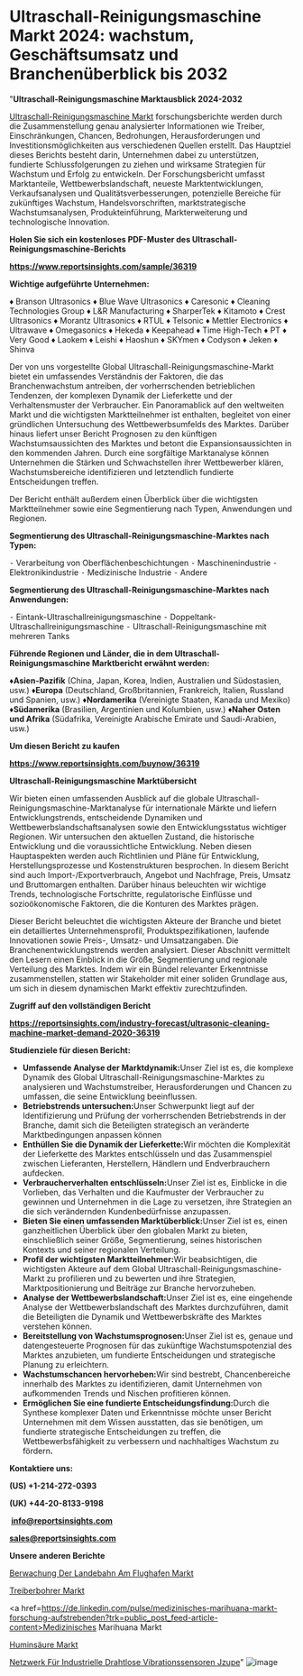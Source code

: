 # Ultraschall-Reinigungsmaschine Markt 2024: wachstum, Geschäftsumsatz und Branchenüberblick bis 2032

"<strong><b>Ultraschall-Reinigungsmaschine Marktausblick 2024-2032</b></strong>

<a href=https://www.reportsinsights.com/sample/36319>Ultraschall-Reinigungsmaschine Markt</a> forschungsberichte werden durch die Zusammenstellung genau analysierter Informationen wie Treiber, Einschränkungen, Chancen, Bedrohungen, Herausforderungen und Investitionsmöglichkeiten aus verschiedenen Quellen erstellt. Das Hauptziel dieses Berichts besteht darin, Unternehmen dabei zu unterstützen, fundierte Schlussfolgerungen zu ziehen und wirksame Strategien für Wachstum und Erfolg zu entwickeln. Der Forschungsbericht umfasst Marktanteile, Wettbewerbslandschaft, neueste Marktentwicklungen, Verkaufsanalysen und Qualitätsverbesserungen, potenzielle Bereiche für zukünftiges Wachstum, Handelsvorschriften, marktstrategische Wachstumsanalysen, Produkteinführung, Markterweiterung und technologische Innovation.

<strong><b>Holen Sie sich ein kostenloses PDF-Muster des Ultraschall-Reinigungsmaschine-Berichts</b></strong>

<a href=https://www.reportsinsights.com/sample/36319><strong><u>https://www.reportsinsights.com/sample/36319</u></strong></a>

<strong>Wichtige aufgeführte Unternehmen:</strong>

♦ Branson Ultrasonics
♦ Blue Wave Ultrasonics
♦ Caresonic
♦ Cleaning Technologies Group
♦ L&R Manufacturing
♦ SharperTek
♦ Kitamoto
♦ Crest Ultrasonics
♦ Morantz Ultrasonics
♦ RTUL
♦ Telsonic
♦ Mettler Electronics
♦ Ultrawave
♦ Omegasonics
♦ Hekeda
♦ Keepahead
♦ Time High-Tech
♦ PT
♦ Very Good
♦ Laokem
♦ Leishi
♦ Haoshun
♦ SKYmen
♦ Codyson
♦ Jeken
♦ Shinva

Der von uns vorgestellte Global Ultraschall-Reinigungsmaschine-Markt bietet ein umfassendes Verständnis der Faktoren, die das Branchenwachstum antreiben, der vorherrschenden betrieblichen Tendenzen, der komplexen Dynamik der Lieferkette und der Verhaltensmuster der Verbraucher. Ein Panoramablick auf den weltweiten Markt und die wichtigsten Marktteilnehmer ist enthalten, begleitet von einer gründlichen Untersuchung des Wettbewerbsumfelds des Marktes. Darüber hinaus liefert unser Bericht Prognosen zu den künftigen Wachstumsaussichten des Marktes und betont die Expansionsaussichten in den kommenden Jahren. Durch eine sorgfältige Marktanalyse können Unternehmen die Stärken und Schwachstellen ihrer Wettbewerber klären, Wachstumsbereiche identifizieren und letztendlich fundierte Entscheidungen treffen.

Der Bericht enthält außerdem einen Überblick über die wichtigsten Marktteilnehmer sowie eine Segmentierung nach Typen, Anwendungen und Regionen.

<strong>Segmentierung des Ultraschall-Reinigungsmaschine-Marktes nach Typen:</strong>

⁃ Verarbeitung von Oberflächenbeschichtungen
⁃ Maschinenindustrie
⁃ Elektronikindustrie
⁃ Medizinische Industrie
⁃ Andere

<strong>Segmentierung des Ultraschall-Reinigungsmaschine-Marktes nach Anwendungen:</strong>

⁃ Eintank-Ultraschallreinigungsmaschine
⁃ Doppeltank-Ultraschallreinigungsmaschine
⁃ Ultraschall-Reinigungsmaschine mit mehreren Tanks

<strong><b>Führende Regionen und Länder, die in dem Ultraschall-Reinigungsmaschine Marktbericht erwähnt werden:</b></strong>

<strong><b>♦Asien-Pazifik</b></strong> (China, Japan, Korea, Indien, Australien und Südostasien, usw.)
<strong><b>♦Europa</b></strong> (Deutschland, Großbritannien, Frankreich, Italien, Russland und Spanien, usw.)
♦<strong><b>Nordamerika</b></strong> (Vereinigte Staaten, Kanada und Mexiko)
<strong><b>♦Südamerika</b></strong> (Brasilien, Argentinien und Kolumbien, usw.)
<strong><b>♦Naher Osten und Afrika</b></strong> (Südafrika, Vereinigte Arabische Emirate und Saudi-Arabien, usw.)

<strong>Um diesen Bericht zu kaufen</strong>

<a href=https://www.reportsinsights.com/buynow/36319><strong><u>https://www.reportsinsights.com/buynow/36319</u></strong></a>

<strong>Ultraschall-Reinigungsmaschine Marktübersicht</strong>

Wir bieten einen umfassenden Ausblick auf die globale Ultraschall-Reinigungsmaschine-Marktanalyse für internationale Märkte und liefern Entwicklungstrends, entscheidende Dynamiken und Wettbewerbslandschaftsanalysen sowie den Entwicklungsstatus wichtiger Regionen. Wir untersuchen den aktuellen Zustand, die historische Entwicklung und die voraussichtliche Entwicklung. Neben diesen Hauptaspekten werden auch Richtlinien und Pläne für Entwicklung, Herstellungsprozesse und Kostenstrukturen besprochen. In diesem Bericht sind auch Import-/Exportverbrauch, Angebot und Nachfrage, Preis, Umsatz und Bruttomargen enthalten. Darüber hinaus beleuchten wir wichtige Trends, technologische Fortschritte, regulatorische Einflüsse und sozioökonomische Faktoren, die die Konturen des Marktes prägen.

Dieser Bericht beleuchtet die wichtigsten Akteure der Branche und bietet ein detailliertes Unternehmensprofil, Produktspezifikationen, laufende Innovationen sowie Preis-, Umsatz- und Umsatzangaben. Die Branchenentwicklungstrends werden analysiert. Dieser Abschnitt vermittelt den Lesern einen Einblick in die Größe, Segmentierung und regionale Verteilung des Marktes. Indem wir ein Bündel relevanter Erkenntnisse zusammenstellen, statten wir Stakeholder mit einer soliden Grundlage aus, um sich in diesem dynamischen Markt effektiv zurechtzufinden.

<strong>Zugriff auf den vollständigen Bericht</strong>

<a href=https://reportsinsights.com/industry-forecast/ultrasonic-cleaning-machine-market-demand-2020-36319><strong>https://reportsinsights.com/industry-forecast/ultrasonic-cleaning-machine-market-demand-2020-36319</strong></a>

<strong>Studienziele für diesen Bericht:</strong>
<ul>
  <li><strong>Umfassende Analyse der Marktdynamik:</strong>Unser Ziel ist es, die komplexe Dynamik des Global Ultraschall-Reinigungsmaschine-Marktes zu analysieren und Wachstumstreiber, Herausforderungen und Chancen zu umfassen, die seine Entwicklung beeinflussen.</li>
  <li><strong>Betriebstrends untersuchen:</strong>Unser Schwerpunkt liegt auf der Identifizierung und Prüfung der vorherrschenden Betriebstrends in der Branche, damit sich die Beteiligten strategisch an veränderte Marktbedingungen anpassen können</li>
  <li><strong>Enthüllen Sie die Dynamik der Lieferkette:</strong>Wir möchten die Komplexität der Lieferkette des Marktes entschlüsseln und das Zusammenspiel zwischen Lieferanten, Herstellern, Händlern und Endverbrauchern aufdecken.</li>
  <li><strong>Verbraucherverhalten entschlüsseln:</strong>Unser Ziel ist es, Einblicke in die Vorlieben, das Verhalten und die Kaufmuster der Verbraucher zu gewinnen und Unternehmen in die Lage zu versetzen, ihre Strategien an die sich verändernden Kundenbedürfnisse anzupassen.</li>
  <li><strong>Bieten Sie einen umfassenden Marktüberblick:</strong>Unser Ziel ist es, einen ganzheitlichen Überblick über den globalen Markt zu bieten, einschließlich seiner Größe, Segmentierung, seines historischen Kontexts und seiner regionalen Verteilung.</li>
  <li><strong>Profil der wichtigsten Marktteilnehmer:</strong>Wir beabsichtigen, die wichtigsten Akteure auf dem Global Ultraschall-Reinigungsmaschine-Markt zu profilieren und zu bewerten und ihre Strategien, Marktpositionierung und Beiträge zur Branche hervorzuheben.</li>
  <li><strong>Analyse der Wettbewerbslandschaft:</strong>Unser Ziel ist es, eine eingehende Analyse der Wettbewerbslandschaft des Marktes durchzuführen, damit die Beteiligten die Dynamik und Wettbewerbskräfte des Marktes verstehen können.</li>
  <li><strong>Bereitstellung von Wachstumsprognosen:</strong>Unser Ziel ist es, genaue und datengesteuerte Prognosen für das zukünftige Wachstumspotenzial des Marktes anzubieten, um fundierte Entscheidungen und strategische Planung zu erleichtern.</li>
  <li><strong>Wachstumschancen hervorheben:</strong>Wir sind bestrebt, Chancenbereiche innerhalb des Marktes zu identifizieren, damit Unternehmen von aufkommenden Trends und Nischen profitieren können.</li>
  <li><strong>Ermöglichen Sie eine fundierte Entscheidungsfindung:</strong>Durch die Synthese komplexer Daten und Erkenntnisse möchte unser Bericht Unternehmen mit dem Wissen ausstatten, das sie benötigen, um fundierte strategische Entscheidungen zu treffen, die Wettbewerbsfähigkeit zu verbessern und nachhaltiges Wachstum zu fördern<strong>.</strong></li>
</ul>
<strong>Kontaktiere uns:</strong>

<strong>(US) +1-214-272-0393</strong>

<strong>(UK) +44-20-8133-9198</strong>

<strong> </strong><a href=info@reportsinsights.com><strong><u>info@reportsinsights.com</u></strong></a>

<a href=sales@reportsinsights.com><strong><u>sales@reportsinsights.com</u></strong></a>

<strong>Unsere anderen Berichte</strong>

<a href=https://de.linkedin.com/pulse/%C3%BCberwachung-der-landebahn-am-flughafen-markt-gro%C3%9Fe-kbh4f/>Berwachung Der Landebahn Am Flughafen Markt</a>

<a href=https://de.linkedin.com/pulse/treiberbohrer-markt-new-data-insights-forschung-2024-2032-9fzaf/>Treiberbohrer Markt</a>

<a href=https://de.linkedin.com/pulse/medizinisches-marihuana-markt-forschung-aufstrebenden?trk=public_post_feed-article-content>Medizinisches Marihuana Markt</a>

<a href=https://de.linkedin.com/pulse/huminsäure-markt-2024-portfolio-strategien-chancen-afgyc/>Huminsäure Markt</a>

<a href=https://de.linkedin.com/pulse/netzwerk-für-industrielle-drahtlose-vibrationssensoren-jzupe/>Netzwerk Für Industrielle Drahtlose Vibrationssensoren Jzupe</a>"
![image](https://github.com/Jaayaachit/RItrends/assets/158452289/8d0eb6c9-1aeb-49ce-9e8b-6a3601aa9dda)
